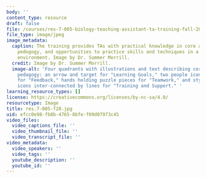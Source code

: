 ```yaml
---
body: ''
content_type: resource
draft: false
file: /courses/res-7-005-biology-teaching-assistant-ta-training-fall-2021/res7-005-s20.jpg
file_type: image/jpeg
image_metadata:
  caption: The training provides TAs with practical knowledge in core areas of Biology
    pedogogy, and opportunities to practice skills and techniques in a supportive
    environment. Image by Dr. Summer Morrill.
  credit: Image by Dr. Summer Morrill.
  image-alt: 'Four quadrants with illustrations and text describing core areas of
    pedagogy: an arrow and target for "Learning Goals," two people icons in conversation
    for "Feedback," hands holding puzzle pieces for "Teamwork," and stylized people
    icons inter-connected by lines for "Training and Support." '
learning_resource_types: []
license: https://creativecommons.org/licenses/by-nc-sa/4.0/
resourcetype: Image
title: res.7-005-f20.jpg
uid: efcc0e98-fb8b-4765-8bfe-f09d07973c45
video_files:
  video_captions_file: ''
  video_thumbnail_file: ''
  video_transcript_file: ''
video_metadata:
  video_speakers: ''
  video_tags: ''
  youtube_description: ''
  youtube_id: ''
---
```

